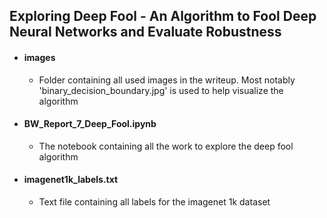 ## Exploring Deep Fool - An Algorithm to Fool Deep Neural Networks and Evaluate Robustness

* #### images
   * Folder containing all used images in the writeup. Most notably 'binary_decision_boundary.jpg' is used to help visualize the algorithm
* #### BW_Report_7_Deep_Fool.ipynb 
   * The notebook containing all the work to explore the deep fool algorithm 
* #### imagenet1k_labels.txt
   * Text file containing all labels for the imagenet 1k dataset
